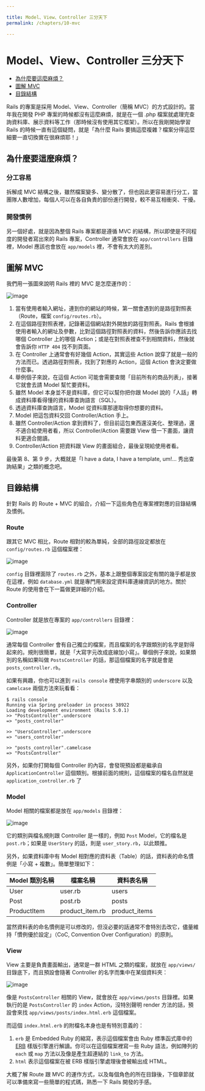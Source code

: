 ```yaml
---

title: Model、View、Controller 三分天下
permalink: /chapters/10-mvc

---
```


# Model、View、Controller 三分天下

- [為什麼要這麼麻煩？](#why-mvc)
- [圖解 MVC](#mvc-flow)
- [目錄結構](#project-folders)

Rails 的專案是採用 Model、View、Controller（簡稱 MVC）的方式設計的。當年我在開發 PHP 專案的時候都沒有這麼麻煩，就是在一個 .php 檔案就處理完查詢資料庫、展示資料等工作（那時候沒有使用其它框架）。所以在我剛開始學習 Rails 的時候一直有這個疑問，就是「為什麼 Rails 要搞這麼複雜？檔案分得這麼細要一直切換實在很麻煩耶！」

## <a name="why-mvc"></a>為什麼要這麼麻煩？

### 分工容易

拆解成 MVC 結構之後，雖然檔案變多、變分散了，但也因此更容易進行分工，當團隊人數增加，每個人可以在各自負責的部份進行開發，較不易互相衝突、干擾。

### 開發慣例

另一個好處，就是因為整個 Rails 專案都是遵循 MVC 的結構，所以即使是不同程度的開發者寫出來的 Rails 專案，Controller 通常會放在 `app/controllers` 目錄裡，Model 應該也會放在 `app/models` 裡，不會有太大的差別。

## <a name="mvc-flow"></a>圖解 MVC

我們用一張圖來說明 Rails 裡的 MVC 是怎麼運作的：

![image](/images/chapter10/mvc.png)

1. 當有使用者輸入網址，連到你的網站的時候，第一關會遇到的是路徑對照表（Route，檔案 `config/routes.rb`）。
2. 在這個路徑對照表裡，記錄著這個網站對外開放的路徑對照表。Rails 會根據使用者輸入的網址及參數，比對這個路徑對照表的資料，然後告訴你應該去找哪個 Controller 上的哪個 Action；或是在對照表裡查不到相關資料，然後就會告訴你 `HTTP 404` 找不到頁面。
3. 在 Controller 上通常會有好幾個 Action，其實這些 Action 說穿了就是一般的方法而已。透過路徑對照表，找到了對應的 Action，這個 Action 會決定要做什麼事。
4. 舉例個子來說，在這個 Action 可能會需要查閱「目前所有的商品列表」，接著它就會去請 Model 幫忙要資料。
5. 雖然 Model 本身並不是資料庫，但它可以幫你把你跟 Model 說的「人話」轉成資料庫看得懂的資料庫查詢語言（SQL）。
6. 透過資料庫查詢語言，Model 從資料庫那邊取得你想要的資料。
7. Model 把這包資料交回 Controller/Action 手上。
8. 雖然 Controller/Action 拿到資料了，但目前這包東西還沒美化、整理過，還不適合給使用者看，所以 Controller/Action 需要跟 View 借一下畫面，讓資料更適合閱讀。
9. Controller/Action 把資料跟 View 的畫面組合，最後呈現給使用者看。

最後第 8、第 9 步，大概就是「I have a data, I have a template, um!... 秀出查詢結果」之類的概念吧。

## <a name="project-folders"></a>目錄結構

針對 Rails 的 Route + MVC 的組合，介紹一下這些角色在專案裡對應的目錄結構及慣例。

### Route

跟其它 MVC 相比，Route 相對的較為單純，全部的路徑設定都放在 `config/routes.rb` 這個檔案裡：

![image](/images/chapter10/folder-config.png)

`config` 目錄裡面除了 `routes.rb` 之外，基本上跟整個專案設定有關的幾乎都是放在這裡，例如 `database.yml` 就是專門用來設定資料庫連線資訊的地方。關於 Route 的使用會在下一篇做更詳細的介紹。

### Controller

Controller 就是放在專案的 `app/controllers` 目錄裡：

![image](/images/chapter10/folder-controller.png)

通常每個 Controller 會有自己獨立的檔案，而且檔案的名字跟類別的名字是對得起來的。規則很簡單，就是「大寫字元改成底線加小寫」。舉個例子來說，如果類別的名稱如果叫做 `PostsController` 的話，那這個檔案的名字就是會是 `posts_controller.rb`。

如果有興趣，你也可以進到 `rails console` 裡使用字串類別的 `underscore` 以及 `camelcase` 兩個方法來玩看看：

    $ rails console
    Running via Spring preloader in process 38922
    Loading development environment (Rails 5.0.1)
    >> "PostsController".underscore
    => "posts_controller"

    >> "UsersController".underscore
    => "users_controller"

    >> "posts_controller".camelcase
    => "PostsController"

另外，如果你打開每個 Controller 的內容，會發現預設都是繼承自 `ApplicationController` 這個類別。根據前面的規則，這個檔案的檔名自然就是 `application_controller.rb` 了

### Model

Model 相關的檔案都是放在 `app/models` 目錄裡：

![image](/images/chapter10/folder-model.png)

它的類別與檔名規則跟 Controller 是一樣的，例如 `Post` Model，它的檔名是 `post.rb`；如果是 `UserStory` 的話，則是 `user_story.rb`，以此類推。

另外，如果資料庫中有 Model 相對應的資料表（Table）的話，資料表的命名慣例是「小寫 + 複數」。簡單整理如下：

| Model 類別名稱 |  檔案名稱          | 資料表名稱    |
|----------------|--------------------|---------------|
| User           |  user.rb           | users         |
| Post           |  post.rb           | posts         |
| ProductItem    |  product_item.rb   | product_items |

當然資料表的命名慣例是可以修改的，但沒必要的話通常不會特別去改它，儘量維持「慣例優於設定」（CoC, Convention Over Configuration）的原則。

### View

View 主要是負責畫面輸出，通常是一群 HTML 之類的檔案，就放在 `app/views/` 目錄底下，而且預設會隨著 Controller 的名字而集中在某個資料夾：

![image](/images/chapter10/folder-view.png)

像是 `PostsController` 相關的 View，就會放在 `app/views/posts` 目錄裡。如果執行的是 `PostsController` 的 `index` Action，沒特別聲明 render 方法的話，預設會來找 `app/views/posts/index.html.erb` 這個檔案。

而這個 `index.html.erb` 的附檔名本身也是有特別意義的：

1. `erb` 是 Embedded Ruby 的縮寫，表示這個檔案會由 Ruby 標準函式庫中的 [ERB](http://ruby-doc.org/stdlib/libdoc/erb/rdoc/ERB.html) 樣版引擎進行解讀。你可以在這個檔案裡寫一些 Ruby 語法，例如陣列的 `each` 或 `map` 方法以及像是產生超連結的 `link_to` 方法。
2. `html` 表示這個檔案在被 ERB 樣版引擎處理後會被輸出成 HTML。

大概了解 Route 跟 MVC 的運作方式，以及每個角色的所在目錄後，下個章節就可以準備來寫一些簡單的程式碼，熟悉一下 Rails 開發的手感。

